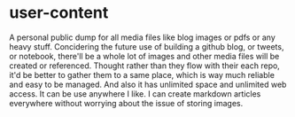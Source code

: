# user-content
A personal public dump for all media files like blog images or pdfs or any heavy stuff. 
Concidering the future use of building a github blog, or tweets, or notebook, there'll be a whole lot of images and other media files will be created or referenced. Thought rather than they flow with their each repo, it'd be better to gather them to a same place, which is way much reliable and easy to be managed. And also it has unlimited space and unlimited web access.
It can be use anywhere I like. I can create markdown articles everywhere without worrying about the issue of storing images. 


